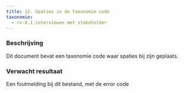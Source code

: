 ```yaml
---
title: 12. Spaties in de taxonomie code
taxonomie:
  - rv-8.1.interviewen met stakeholder
---
```

### Beschrijving
Dit document bevat een taxonomie code waar spaties bij zijn geplaats.
### Verwacht resultaat
Een foutmelding bij dit bestand, met de error code 
